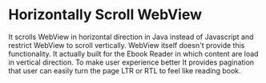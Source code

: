 # Horizontally Scroll WebView

It scrolls WebView in horizontal direction in Java instead of Javascript and restrict WebView to scroll vertically. WebView itself doesn't provide this functionality. It actually built for the Ebook Reader in which content are load in vertical direction. To make user experience better It provides pagination that user can easily turn the page LTR or RTL to feel like reading book.
